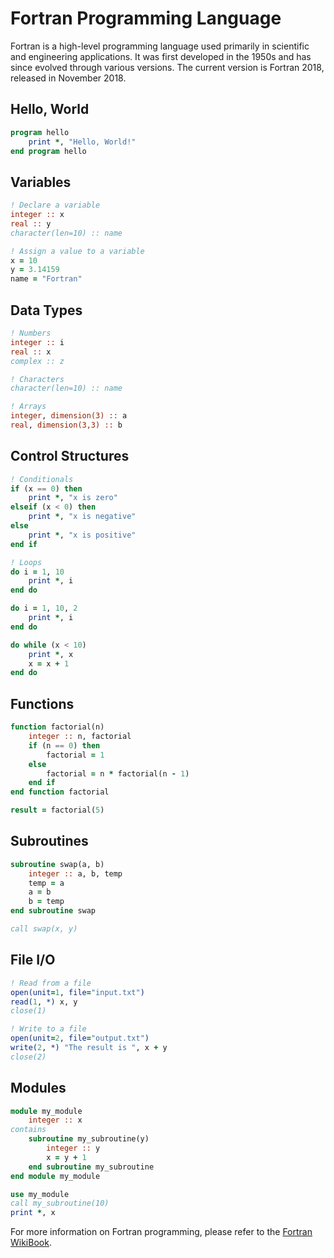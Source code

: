 # Fortran Programming Language

Fortran is a high-level programming language used primarily in scientific and engineering applications. It was first developed in the 1950s and has since evolved through various versions. The current version is Fortran 2018, released in November 2018.

## Hello, World

```fortran
program hello
    print *, "Hello, World!"
end program hello
```

## Variables

```fortran
! Declare a variable
integer :: x
real :: y
character(len=10) :: name

! Assign a value to a variable
x = 10
y = 3.14159
name = "Fortran"
```

## Data Types

```fortran
! Numbers
integer :: i
real :: x
complex :: z

! Characters
character(len=10) :: name

! Arrays
integer, dimension(3) :: a
real, dimension(3,3) :: b
```

## Control Structures

```fortran
! Conditionals
if (x == 0) then
    print *, "x is zero"
elseif (x < 0) then
    print *, "x is negative"
else
    print *, "x is positive"
end if

! Loops
do i = 1, 10
    print *, i
end do

do i = 1, 10, 2
    print *, i
end do

do while (x < 10)
    print *, x
    x = x + 1
end do
```

## Functions

```fortran
function factorial(n)
    integer :: n, factorial
    if (n == 0) then
        factorial = 1
    else
        factorial = n * factorial(n - 1)
    end if
end function factorial

result = factorial(5)
```

## Subroutines

```fortran
subroutine swap(a, b)
    integer :: a, b, temp
    temp = a
    a = b
    b = temp
end subroutine swap

call swap(x, y)
```

## File I/O

```fortran
! Read from a file
open(unit=1, file="input.txt")
read(1, *) x, y
close(1)

! Write to a file
open(unit=2, file="output.txt")
write(2, *) "The result is ", x + y
close(2)
```

## Modules

```fortran
module my_module
    integer :: x
contains
    subroutine my_subroutine(y)
        integer :: y
        x = y + 1
    end subroutine my_subroutine
end module my_module

use my_module
call my_subroutine(10)
print *, x
```

For more information on Fortran programming, please refer to the [Fortran WikiBook](https://en.wikibooks.org/wiki/Fortran).
